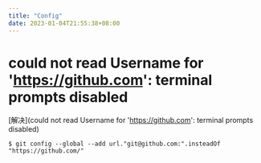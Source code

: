 ```yaml
---
title: "Config"
date: 2023-01-04T21:55:38+08:00
---
```


# could not read Username for 'https://github.com': terminal prompts disabled

[解决](could not read Username for 'https://github.com': terminal prompts disabled)

```shell
$ git config --global --add url."git@github.com:".insteadOf "https://github.com/"
```